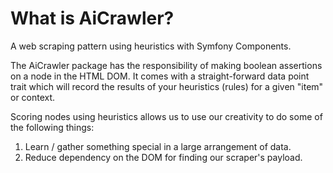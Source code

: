 # What is AiCrawler?

A web scraping pattern using heuristics with Symfony Components.

The AiCrawler package has the responsibility of making boolean assertions on a node in the HTML DOM. It comes with a straight-forward data point trait which will record the results of your heuristics (rules) for a given "item" or context.

Scoring nodes using heuristics allows us to use our creativity to do some of the following things: 
1. Learn / gather something special in a large arrangement of data.
2. Reduce dependency on the DOM for finding our scraper's payload.